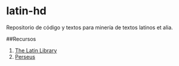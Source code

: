 # latin-hd
Repositorio de código y textos para minería de textos latinos et alia.

##Recursos
1. [The Latin Library](https://www.thelatinlibrary.com/)
2. [Perseus](http://www.perseus.tufts.edu/hopper/)


